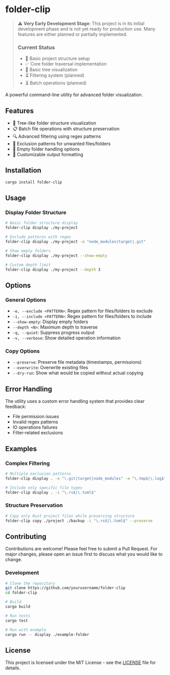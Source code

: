 # folder-clip

> ⚠️ **Very Early Development Stage**: This project is in its initial development phase and is not yet ready for production use. Many features are either planned or partially implemented.
>
> ### Current Status
> - 🚧 Basic project structure setup
> - ✅ Core folder traversal implementation
> - 🚧 Basic tree visualization
> - ⏳ Filtering system (planned)
> - ⏳ Batch operations (planned)

A powerful command-line utility for advanced folder visualization.

## Features

- 🌳 Tree-like folder structure visualization
- 📋 Batch file operations with structure preservation
- 🔍 Advanced filtering using regex patterns
- 🚫 Exclusion patterns for unwanted files/folders
- 📁 Empty folder handling options
- 🎨 Customizable output formatting

## Installation

```bash
cargo install folder-clip
```

## Usage

### Display Folder Structure

```bash
# Basic folder structure display
folder-clip display ./my-project

# Exclude patterns with regex
folder-clip display ./my-project -e "node_modules|target|.git"

# Show empty folders
folder-clip display ./my-project --show-empty

# Custom depth limit
folder-clip display ./my-project --depth 3
```

## Options

### General Options

- `-e, --exclude <PATTERN>`: Regex pattern for files/folders to exclude
- `-i, --include <PATTERN>`: Regex pattern for files/folders to include
- `--show-empty`: Display empty folders
- `--depth <N>`: Maximum depth to traverse
- `-q, --quiet`: Suppress progress output
- `-v, --verbose`: Show detailed operation information

### Copy Options

- `--preserve`: Preserve file metadata (timestamps, permissions)
- `--overwrite`: Overwrite existing files
- `--dry-run`: Show what would be copied without actual copying

## Error Handling

The utility uses a custom error handling system that provides clear feedback:
- File permission issues
- Invalid regex patterns
- IO operations failures
- Filter-related exclusions

## Examples

### Complex Filtering

```bash
# Multiple exclusion patterns
folder-clip display . -e "\.git|target|node_modules" -e "\.tmp$|\.log$"

# Include only specific file types
folder-clip display . -i "\.rs$|\.toml$"
```

### Structure Preservation

```bash
# Copy only Rust project files while preserving structure
folder-clip copy ./project ./backup -i "\.rs$|\.toml$" --preserve
```

## Contributing

Contributions are welcome! Please feel free to submit a Pull Request. For major changes, please open an issue first to discuss what you would like to change.

### Development

```bash
# Clone the repository
git clone https://github.com/yourusername/folder-clip
cd folder-clip

# Build
cargo build

# Run tests
cargo test

# Run with example
cargo run -- display ./example-folder
```

## License

This project is licensed under the MIT License - see the [LICENSE](LICENSE) file for details.